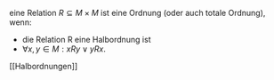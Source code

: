 


eine Relation $R \subseteq M \times M$  ist eine Ordnung (oder auch totale Ordnung), wenn:
* die Relation R eine Halbordnung ist
* $\forall x,y \in M: xRy \lor yRx$.

[[Halbordnungen]]